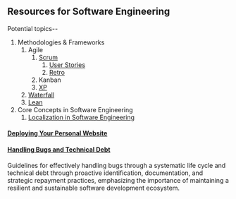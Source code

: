 ## Resources for Software Engineering

Potential topics--

1. Methodologies & Frameworks
    1. Agile
        1. [Scrum](./Software_Engineering/Scrum.md)
           1. [User Stories](./Software_Engineering/User_Stories.md)
           2. [Retro](./Software_Engineering/Retro.md)
        2. Kanban
        3. [XP](./Software_Engineering/)
    2. [Waterfall](./Software_Engineering/Waterfall.md)
    3. [Lean](./Software_Engineering/Lean.md)
2. Core Concepts in Software Engineering
   1. [Localization in Software Engineering](./Software_Engineering/Localization.md)

#### [Deploying Your Personal Website](./Software_Engineering/Deploying_Personal_Website.md)

#### [Handling Bugs and Technical Debt](./Software_Engineering/Handling_Bugs_and_Technical_Debt.md)
Guidelines for effectively handling bugs through a systematic life cycle and technical debt through proactive identification, documentation, and strategic repayment practices, emphasizing the importance of maintaining a resilient and sustainable software development ecosystem.
